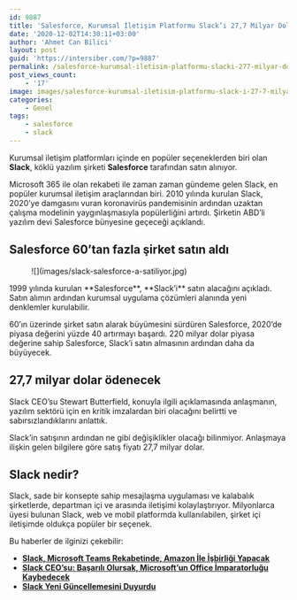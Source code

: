 ```yaml
---
id: 9887
title: 'Salesforce, Kurumsal İletişim Platformu Slack’i 27,7 Milyar Dolara Satın Alıyor'
date: '2020-12-02T14:30:11+03:00'
author: 'Ahmet Can Bilici'
layout: post
guid: 'https://intersiber.com/?p=9887'
permalink: /salesforce-kurumsal-iletisim-platformu-slacki-277-milyar-dolara-satin-aliyor/
post_views_count:
    - '17'
image: images/salesforce-kurumsal-iletisim-platformu-slack-i-27-7-milyar-dolara-satin-aliyor.png
categories:
    - Genel
tags:
    - salesforce
    - slack
---
```


Kurumsal iletişim platformları içinde en popüler seçeneklerden biri olan **Slack**, köklü yazılım şirketi **Salesforce** tarafından satın alınıyor.

Microsoft 365 ile olan rekabeti ile zaman zaman gündeme gelen Slack, en popüler kurumsal iletişim araçlarından biri. 2010 yılında kurulan Slack, 2020’ye damgasını vuran koronavirüs pandemisinin ardından uzaktan çalışma modelinin yaygınlaşmasıyla popülerliğini artırdı. Şirketin ABD’li yazılım devi Salesforce bünyesine geçeceği açıklandı.

## Salesforce 60’tan fazla şirket satın aldı

<figure class="wp-block-image size-large">![](images/slack-salesforce-a-satiliyor.jpg)</figure>1999 yılında kurulan **Salesforce**, **Slack’i** satın alacağını açıkladı. Satın alımın ardından kurumsal uygulama çözümleri alanında yeni denklemler kurulabilir.

60’ın üzerinde şirket satın alarak büyümesini sürdüren Salesforce, 2020’de piyasa değerini yüzde 40 artırmayı başardı. 220 milyar dolar piyasa değerine sahip Salesforce, Slack’i satın almasının ardından daha da büyüyecek.

## 27,7 milyar dolar ödenecek

Slack CEO’su Stewart Butterfield, konuyla ilgili açıklamasında anlaşmanın, yazılım sektörü için en kritik imzalardan biri olacağını belirtti ve sabırsızlandıklarını anlattık.

Slack’in satışının ardından ne gibi değişiklikler olacağı bilinmiyor. Anlaşmaya ilişkin gelen bilgilere göre satış fiyatı 27,7 milyar dolar.

## Slack nedir?

Slack, sade bir konsepte sahip mesajlaşma uygulaması ve kalabalık şirketlerde, departman içi ve arasında iletişimi kolaylaştırıyor. Milyonlarca üyesi bulunan Slack, web ve mobil platformda kullanılabilen, şirket içi iletişimde oldukça popüler bir seçenek.

Bu haberler de ilginizi çekebilir:

- **[Slack, Microsoft Teams Rekabetinde, Amazon İle İşbirliği Yapacak](https://intersiber.com/slack-microsoft-teams-rekabetinde-amazon-ile-isbirligi-yapacak/)**
- **[Slack CEO’su: Başarılı Olursak, Microsoft’un Office İmparatorluğu Kaybedecek](https://intersiber.com/slack-ceosu-basarili-olursak-microsoftun-office-imparatorlugu-kaybedecek/)**
- **[Slack Yeni Güncellemesini Duyurdu](https://intersiber.com/slack-yeni-guncellemesini-duyurdu/)**